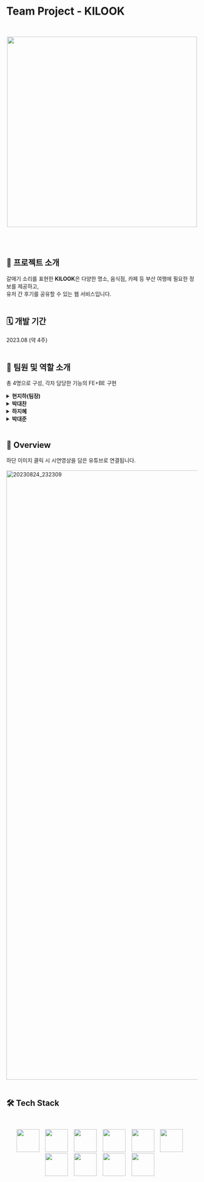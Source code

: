 # Team Project - KILOOK
<br>
<p align="center">
  <img src="https://github.com/hyunrian/KILOOK/assets/121999215/e0fe73d4-08c8-4f18-b1db-bcb65cea41af" width="500"/>
</p><br><br>

## 🚅 프로젝트 소개
갈매기 소리를 표현한 <strong>KILOOK</strong>은 다양한 명소, 음식점, 카페 등 부산 여행에 필요한 정보를 제공하고,<br>
유저 간 후기를 공유할 수 있는 웹 서비스입니다.<br><br>

## 🗓️ 개발 기간
2023.08 (약 4주)<br><br>

## 🏀 팀원 및 역할 소개
총 4명으로 구성, 각자 담당한 기능의 FE+BE 구현
<details>
  <summary><strong>현지하(팀장)</strong></summary>
  
* 프로젝트 매니징
    + 일정 관리 및 역할 분담
    + 협업 및 코드 작성 방식 수립
* 데이터 모델링
* 여행 후기 게시판 CRUD
    -  게시글 내 이미지, 링크, 영상 삽입 및 텍스트 스타일 설정 기능(Summernote API)
    -  키워드 검색 및 옵션별 게시글 정렬
    -  게시글 추천(좋아요), 링크 공유, 게시글 페이징
    -  비동기 댓글 CRUD, 대댓글, 댓글 페이징
* 사용자 프로필 이미지 등록 및 변경
* 기타
    - 예외처리 - 에러코드별 페이지 이동
    - 프로젝트 전반 CSS 설정 및 이미지 소스 제작
    - 시연 영상 촬영 및 편집

</details>

<details>
  <summary><strong>박대찬</strong></summary>

* 회원가입 페이지 및 기능
     - 아이디/닉네임 중복확인
* 로그인 페이지 및 기능
     - 로그인 처리, 아이디 기억하기, 비밀번호 찾기
* 자료조사 및 프로젝트 발표자료 제작 참여
  
</details>

<details>
  <summary><strong>하지혜</strong></summary>

* 여행 정보 게시판
     - 게시글 리스트, 상세페이지(공공데이터 API)
     - 게시글 추천(좋아요), 게시글 페이징, 옵션별 게시글 정렬
     - 비동기 댓글 CRUD, 대댓글
* CSS 참여
* 프로젝트 발표자료의 전반적 관리 및 제작
  
</details>
<details>
  <summary><strong>박대준</strong></summary>

* 사용자 정보 설정
    - 개인정보 수정, 사용자 본인인증
    - 사용자가 작성한 게시글 및 댓글 조회
* 포인트 사용
    - 게시글 및 댓글 작성 시 포인트 지급
    - 포인트로 할인쿠폰 교환
* 자료조사 및 프로젝트 발표자료 제작 참여<br>
  
</details>
<br>

## 🔎 Overview
하단 이미지 클릭 시 시연영상을 담은 유튜브로 연결됩니다.<br><br>
[<img width="1600" alt="20230824_232309" src="https://github.com/hyunrian/KILOOK/assets/121999215/fcc6c09e-9e82-4be3-8912-384542443637">](https://youtu.be/SJKUOUjXCOw?si=WANzZCMfd-vkojyZ)
<br><br>

## 🛠️ Tech Stack
<br>
<p align="center">
  <img width="60" src="https://github.com/hyunrian/Test/assets/121999215/fdacdc13-de7a-4abd-bfa4-59d8186c4bda"><!-- Java -->&nbsp;&nbsp;&nbsp;
  <img width="60" src="https://github.com/hyunrian/Test/assets/121999215/c97b5f71-4ef1-4c42-af04-a1955318523e"><!-- Spring -->&nbsp;&nbsp;&nbsp;
  <img width="60" src="https://github.com/hyunrian/Test/assets/121999215/d9d39536-6fec-40c2-bcf0-0f43b9419727"><!-- MyBatis -->&nbsp;&nbsp;&nbsp;
  <img width="60" src="https://github.com/hyunrian/Test/assets/121999215/a1722b9c-c73d-41e4-b26c-a25cba41a078"><!-- Oracle -->&nbsp;&nbsp;&nbsp;
  <img width="60" src="https://github.com/hyunrian/Test/assets/121999215/26487b45-d5d8-4e60-877c-d517998b7f27"><!-- HTML -->&nbsp;&nbsp;&nbsp;
  <img width="60" src="https://github.com/hyunrian/Test/assets/121999215/76c5370a-e00d-4188-b143-dd362e808229"><!-- CSS -->&nbsp;&nbsp;&nbsp;
  <img width="60" src="https://github.com/hyunrian/Test/assets/121999215/c93b2155-9408-4403-90e7-4d976f58a878"><!-- JavaScript -->&nbsp;&nbsp;&nbsp;
  <img width="60" src="https://github.com/hyunrian/Test/assets/121999215/67d33238-2153-4f56-a1f3-ce90de517948"><!-- Git -->&nbsp;&nbsp;&nbsp;
  <img width="60" src="https://github.com/hyunrian/Test/assets/121999215/586de3f2-e1c3-4a88-80c8-bf45d28e0401"><!-- Notion -->&nbsp;&nbsp;&nbsp;
  <img width="60" src="https://github.com/hyunrian/Test/assets/121999215/1b556df5-503e-4893-8cc6-4ad433005f71"><!-- Discord -->&nbsp;&nbsp;&nbsp;
</p>
<br><br>
